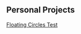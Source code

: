 
## Personal Projects

[Floating Circles Test](https://theoneandonlystack.github.io/Vu_Stack_ART2210/TheLABRATORY/FloatingTest/p5/FloatingTest.html)